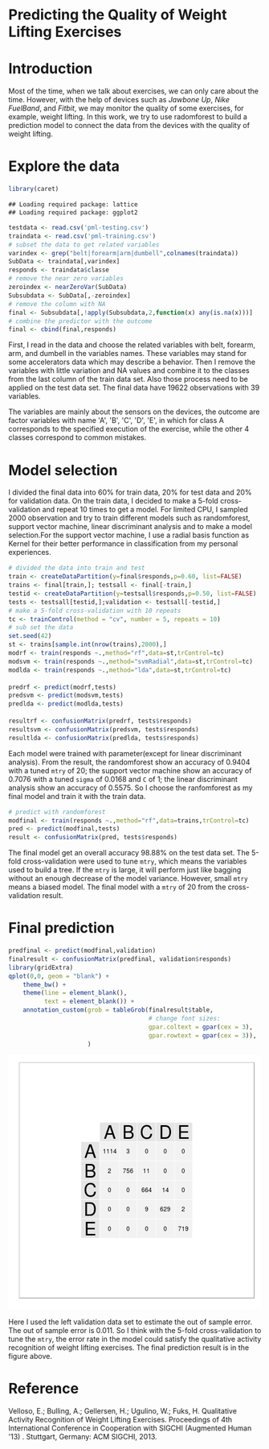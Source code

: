 Predicting the Quality of Weight Lifting Exercises
========================================================

# Introduction

Most of the time, when we talk about exercises, we can only care about the time. However, with the help of devices such as _Jawbone Up_, _Nike FuelBand_, and _Fitbit_, we may monitor the quality of some exercises, for example, weight lifting. In this work, we try to use radomforest to build a prediction model to connect the data from the devices with the quality of weight lifting.

# Explore the data


```r
library(caret)
```

```
## Loading required package: lattice
## Loading required package: ggplot2
```

```r
testdata <- read.csv('pml-testing.csv')
traindata <- read.csv('pml-training.csv')
# subset the data to get related variables
varindex <- grep("belt|forearm|arm|dumbell",colnames(traindata))
SubData <- traindata[,varindex]
responds <- traindata$classe
# remove the near zero variables
zeroindex <- nearZeroVar(SubData)
Subsubdata <- SubData[,-zeroindex]
# remove the column with NA
final <- Subsubdata[,!apply(Subsubdata,2,function(x) any(is.na(x)))]
# combine the predictor with the outcome
final <- cbind(final,responds)
```

First, I read in the data and choose the related variables with belt, forearm, arm, and dumbell in the variables names. These variables may stand for some  accelerators data which may describe a behavior. Then I remove the variables with little variation and NA values and combine it to the classes from the last column of the train data set. Also those process need to be applied on the test data set. The final data have 19622 observations with 39 variables. 

The variables are mainly about the sensors on the devices, the outcome are factor variables with name 'A', 'B', 'C', 'D', 'E', in which for class A corresponds to the specified execution of the exercise, while the other 4 classes correspond to common mistakes.

# Model selection

I divided the final data into 60% for train data, 20% for test data and 20% for validation data. On the train data, I decided to make a 5-fold cross-validation and repeat 10 times to get a model. For limited CPU, I sampled 2000 observation and try to train different models such as randomforest, support vector machine, linear discriminant analysis and to make a model selection.For the support vector machine, I use a radial basis function as Kernel for their better performance in classification from my personal experiences.


```r
# divided the data into train and test 
train <- createDataPartition(y=final$responds,p=0.60, list=FALSE)
trains <- final[train,]; testsall <- final[-train,]
testid <- createDataPartition(y=testsall$responds,p=0.50, list=FALSE)
tests <- testsall[testid,];validation <- testsall[-testid,]
# make a 5-fold cross-validation with 10 repeats
tc <- trainControl(method = "cv", number = 5, repeats = 10)
# sub set the data
set.seed(42)
st <- trains[sample.int(nrow(trains),2000),]
modrf <- train(responds ~.,method="rf",data=st,trControl=tc)
modsvm <- train(responds ~.,method="svmRadial",data=st,trControl=tc)
modlda <- train(responds ~.,method="lda",data=st,trControl=tc)

predrf <- predict(modrf,tests)
predsvm <- predict(modsvm,tests)
predlda <- predict(modlda,tests)

resultrf <- confusionMatrix(predrf, tests$responds)
resultsvm <- confusionMatrix(predsvm, tests$responds)
resultlda <- confusionMatrix(predlda, tests$responds)
```

Each model were trained with parameter(except for linear discriminant analysis). From the result, the randomforest show an accuracy of 0.9404  with a tuned `mtry` of 20; the support vector machine show an accuracy of 0.7076 with a tuned `sigma` of 0.0168 and `C` of 1; the linear discriminant analysis show an accuracy of 0.5575. So I choose the ranfomforest as my final model and train it with the train data.


```r
# predict with randomforest
modfinal <- train(responds ~.,method="rf",data=trains,trControl=tc)
pred <- predict(modfinal,tests)
result <- confusionMatrix(pred, tests$responds)
```

The final model get an overall accuracy 98.88% on the test data set. The 5-fold cross-validation were used to tune `mtry`, which means the variables used to build a tree. If the `mtry` is large, it will perform just like bagging without an enough decrease of the model variance. However, small `mtry` means a biased model. The final model with a `mtry` of 20 from the cross-validation result. 

# Final prediction


```r
predfinal <- predict(modfinal,validation)
finalresult <- confusionMatrix(predfinal, validation$responds)
library(gridExtra)
qplot(0,0, geom = "blank") + 
    theme_bw() +
    theme(line = element_blank(),
          text = element_blank()) +
    annotation_custom(grob = tableGrob(finalresult$table,
                                       # change font sizes:
                                       gpar.coltext = gpar(cex = 3),
                                       gpar.rowtext = gpar(cex = 3)),
                      )
```

![plot of chunk unnamed-chunk-4](figure/unnamed-chunk-4.png) 

Here I used the left validation data set to estimate the out of sample error. The out of sample error is 0.011. So I think with the 5-fold cross-validation to tune the `mtry`, the error rate in the model could satisfy the qualitative activity recognition of weight lifting exercises. The final prediction result is in the figure above.

# Reference

Velloso, E.; Bulling, A.; Gellersen, H.; Ugulino, W.; Fuks, H. Qualitative Activity Recognition of Weight Lifting Exercises. Proceedings of 4th International Conference in Cooperation with SIGCHI (Augmented Human '13) . Stuttgart, Germany: ACM SIGCHI, 2013.
